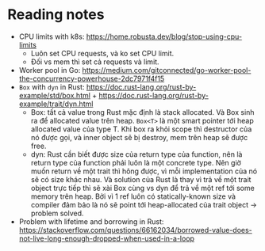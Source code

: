 # Reading notes
- CPU limits with k8s: https://home.robusta.dev/blog/stop-using-cpu-limits
	- Luôn set CPU requests, và ko set CPU limit.
	- Đối vs mem thì set cả requests và limit.
- Worker pool in Go: https://medium.com/gitconnected/go-worker-pool-the-concurrency-powerhouse-2dc7971f4f15
- `Box` with `dyn` in Rust: https://doc.rust-lang.org/rust-by-example/std/box.html + https://doc.rust-lang.org/rust-by-example/trait/dyn.html
	- Box: tất cả value trong Rust mặc định là stack allocated. Và Box sinh ra để allocated value trên heap. `Box<T>` là một smart pointer tới heap allocated value của type T. Khi box ra khỏi scope thì destructor của nó được gọi, và inner object sẽ bị destroy, mem trên heap sẽ được free.
	- dyn: Rust cần biết được size của return type của function, nên là return type của function phải luôn là một concrete type. Nên giờ muốn return về một trait thì hông được, vì mỗi implementation của nó sẽ có size khác nhau. Và solution của Rust là thay vì trả về một trait object trực tiếp thì sẽ xài Box cùng vs dyn để trả về một ref tới some memory trên heap. Bởi vì 1 ref luôn có statically-known size và compiler đảm bảo là nó sẽ point tới heap-allocated của trait object -> problem solved.
- Problem with lifetime and borrowing in Rust: https://stackoverflow.com/questions/66162034/borrowed-value-does-not-live-long-enough-dropped-when-used-in-a-loop